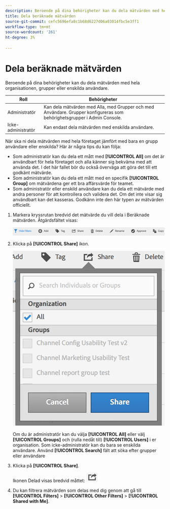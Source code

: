 ```yaml
---
description: Beroende på dina behörigheter kan du dela mätvärden med hela organisationen, grupper eller enskilda användare.
title: Dela beräknade mätvärden
source-git-commit: cefc5696efa8c1b68d6227d06a03014fbc5e3ff1
workflow-type: tm+mt
source-wordcount: '261'
ht-degree: 3%

---
```


# Dela beräknade mätvärden

Beroende på dina behörigheter kan du dela mätvärden med hela organisationen, grupper eller enskilda användare.

| Roll | Behörigheter |
|---|---|
| Administratör | Kan dela mätvärden med Alla, med Grupper och med Användare. Grupper konfigureras som behörighetsgrupper i Admin Console. |
| Icke-administratör | Kan endast dela mätvärden med enskilda användare. |

När ska ni dela mätvärden med hela företaget jämfört med bara en grupp användare eller enskilda? Här är några tips du kan följa:

* Som administratör kan du dela ett mått med **[!UICONTROL All]** om det är användbart för hela företaget och alla känner sig bekväma med att använda det. I det här fallet bör du också överväga att göra det till ett godkänt mätvärde.
* Som administratör kan du dela ett mått med en specifik **[!UICONTROL Group]** om mätvärdena ger ett bra affärsvärde för teamet.
* Som administratör eller enskild användare kan du dela ett mätvärde med andra personer för att kontrollera och validera det. Om det inte visar sig användbart kan det kasseras. Godkänn inte den här typen av mätvärden officiellt.

1. Markera kryssrutan bredvid det mätvärde du vill dela i Beräknade mätvärden. Åtgärdsfältet visas:

   ![](assets/cm_task_bar.png)

1. Klicka på **[!UICONTROL Share]** ikon.

   ![](assets/cm_share.png)

   Om du är administratör kan du välja **[!UICONTROL All]** eller välj **[!UICONTROL Groups]** och (rulla nedåt till) **[!UICONTROL Users]** i er organisation. Som icke-administratör kan du bara se enskilda användare. Använd **[!UICONTROL Search]** fält att söka efter grupper eller användare

1. Klicka på **[!UICONTROL Share]**.

   Ikonen Delad visas bredvid måttet:  ![](assets/share_icon.png)

1. Du kan filtrera mätvärden som delas med dig genom att gå till **[!UICONTROL Filters]** > **[!UICONTROL Other Filters]** > **[!UICONTROL Shared with Me]**.
